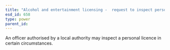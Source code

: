 ```yaml
---
title: "Alcohol and entertainment licensing -  request to inspect personal licence"
esd_id: 658
type: power
parent_id:  
---
```


An officer authorised by a local authority may inspect a personal licence in certain circumstances.

